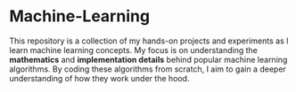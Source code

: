 # Machine-Learning
This repository is a collection of my hands-on projects and experiments as I learn machine learning concepts. My focus is on understanding the **mathematics** and **implementation details** behind popular machine learning algorithms. By coding these algorithms from scratch, I aim to gain a deeper understanding of how they work under the hood.
